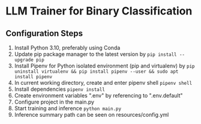 # LLM Trainer for Binary Classification

## Configuration Steps
1. Install Python 3.10, preferably using Conda
2. Update pip package manager to the latest version by
`
pip install --upgrade pip
`
3. Install Pipenv for Python isolated environment (pip and virtualenv) by
`
pip uninstall virtualenv && pip install pipenv --user && sudo apt install pipenv
`
4. In current working directory, create and enter pipenv shell
`
pipenv shell
`
5. Install dependencies
`
pipenv install
`
6. Create environment variables ".env" by referencing to ".env.default"
7. Configure project in the main.py
8. Start training and inference
`
python main.py
`
9. Inference summary path can be seen on resources/config.yml